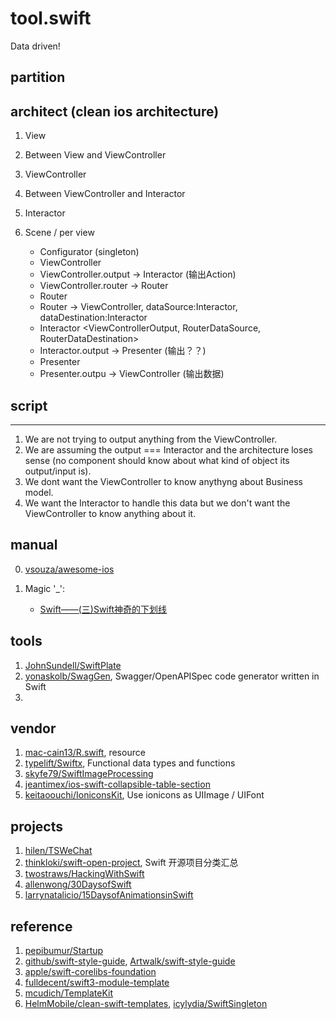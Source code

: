 # tool.swift

Data driven!

## partition

## architect (clean ios architecture)

1. View
2. Between View and ViewController
2. ViewController
3. Between ViewController and Interactor
3. Interactor

1. Scene / per view
    - Configurator (singleton)
    - ViewController <PresenterOutput>
    - ViewController.output -> Interactor (输出Action)
    - ViewController.router -> Router
    - Router
    - Router -> ViewController, dataSource:Interactor, dataDestination:Interactor
    - Interactor <ViewControllerOutput, RouterDataSource, RouterDataDestination>
    - Interactor.output -> Presenter (输出？？)
    - Presenter <tInteractorOutput>
    - Presenter.outpu -> ViewController (输出数据)

## script


----
1. We are not trying to output anything from the ViewController.
2. We are assuming the output === Interactor and the architecture loses sense (no component should know about what kind of object its output/input is).
3. We dont want the ViewController to know anythyng about Business model.
4. We want the Interactor to handle this data but we don't want the ViewController to know anything about it.

## manual

0. [vsouza/awesome-ios](https://github.com/vsouza/awesome-ios)

1. Magic '_': 
    - [Swift——(三)Swift神奇的下划线](http://www.cnblogs.com/bhlsheji/p/4746072.html)

## tools

1. [JohnSundell/SwiftPlate](https://github.com/JohnSundell/SwiftPlate)
2. [yonaskolb/SwagGen](https://github.com/yonaskolb/SwagGen), Swagger/OpenAPISpec code generator written in Swift
3. 

## vendor

1. [mac-cain13/R.swift](https://github.com/mac-cain13/R.swift), resource
2. [typelift/Swiftx](https://github.com/typelift/Swiftx), Functional data types and functions
3. [skyfe79/SwiftImageProcessing](https://github.com/skyfe79/SwiftImageProcessing)
4. [jeantimex/ios-swift-collapsible-table-section](https://github.com/jeantimex/ios-swift-collapsible-table-section)
5. [keitaoouchi/IoniconsKit](https://github.com/keitaoouchi/IoniconsKit), Use ionicons as UIImage / UIFont

## projects

1. [hilen/TSWeChat](https://github.com/hilen/TSWeChat)
2. [thinkloki/swift-open-project](https://github.com/thinkloki/swift-open-project), Swift 开源项目分类汇总
3. [twostraws/HackingWithSwift](https://github.com/twostraws/HackingWithSwift)
4. [allenwong/30DaysofSwift](https://github.com/allenwong/30DaysofSwift)
5. [larrynatalicio/15DaysofAnimationsinSwift](https://github.com/larrynatalicio/15DaysofAnimationsinSwift)

## reference

1. [pepibumur/Startup](https://github.com/pepibumur/Startup)
2. [github/swift-style-guide](https://github.com/github/swift-style-guide), [Artwalk/swift-style-guide](https://github.com/Artwalk/swift-style-guide/blob/master/README_CN.md)
3. [apple/swift-corelibs-foundation](https://github.com/apple/swift-corelibs-foundation)
4. [fulldecent/swift3-module-template](https://github.com/fulldecent/swift3-module-template)
5. [mcudich/TemplateKit](https://github.com/mcudich/TemplateKit)
6. [HelmMobile/clean-swift-templates](https://github.com/HelmMobile/clean-swift-templates), [icylydia/SwiftSingleton](https://github.com/icylydia/SwiftSingleton)